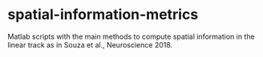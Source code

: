 # spatial-information-metrics
Matlab scripts with the main methods to compute spatial information in the linear track as in Souza et al., Neuroscience 2018.
